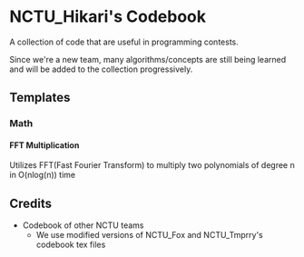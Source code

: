 # NCTU_Hikari's Codebook

A collection of code that are useful in programming contests.

Since we're a new team, many algorithms/concepts are still being learned and will be added to the collection progressively.

## Templates

### Math
#### FFT Multiplication
Utilizes FFT(Fast Fourier Transform) to multiply two polynomials of degree n in O(nlog(n)) time

## Credits

- Codebook of other NCTU teams
    - We use modified versions of NCTU_Fox and NCTU_Tmprry's codebook tex files
